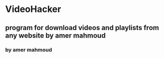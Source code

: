 # VideoHacker
## program for download videos and playlists from any website by amer  mahmoud
### by amer mahmoud
